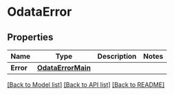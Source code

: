 # OdataError

## Properties

Name | Type | Description | Notes
------------ | ------------- | ------------- | -------------
**Error** | [**OdataErrorMain**](odata.error.main.md) |  | 

[[Back to Model list]](../README.md#documentation-for-models) [[Back to API list]](../README.md#documentation-for-api-endpoints) [[Back to README]](../README.md)


